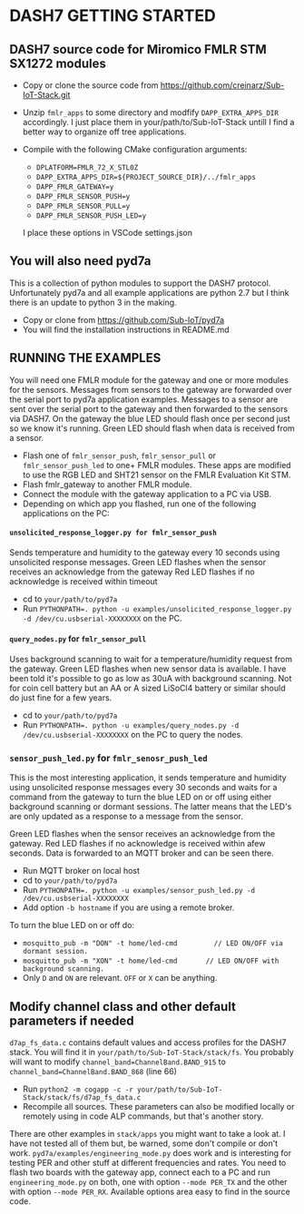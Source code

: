 # DASH7 GETTING STARTED
## DASH7 source code for Miromico FMLR STM SX1272 modules
- Copy or clone the source code from https://github.com/creinarz/Sub-IoT-Stack.git
- Unzip `fmlr_apps` to some directory and modfify `DAPP_EXTRA_APPS_DIR` accordingly. I just place them in your/path/to/Sub-IoT-Stack untill I find a better way to organize off tree applications. 
- Compile with the following CMake configuration arguments:
  - `DPLATFORM=FMLR_72_X_STL0Z`
  - `DAPP_EXTRA_APPS_DIR=${PROJECT_SOURCE_DIR}/../fmlr_apps`
  - `DAPP_FMLR_GATEWAY=y`
  - `DAPP_FMLR_SENSOR_PUSH=y`
  - `DAPP_FMLR_SENSOR_PULL=y`
  - `DAPP_FMLR_SENSOR_PUSH_LED=y`

  I place these options in VSCode settings.json

## You will also need pyd7a
This is a collection of python modules to support the DASH7 protocol. Unfortunately pyd7a and all example applications are python 2.7 but I think there is an update to python 3 in the making.
- Copy or clone from https://github.com/Sub-IoT/pyd7a
- You will find the installation instructions in README.md


## RUNNING THE EXAMPLES
You will need one FMLR module for the gateway and one or more modules for the sensors. Messages from sensors to the gateway are forwarded over the serial port to pyd7a application examples.
Messages to a sensor are sent over the serial port to the gateway and then forwarded to the sensors via DASH7.
On the gateway the blue LED should flash once per second just so we know it's running.
Green LED should flash when data is received from a sensor.

- Flash one of `fmlr_sensor_push`, `fmlr_sensor_pull` or `fmlr_sensor_push_led` to one+ FMLR modules. These apps are modified to use the RGB LED and SHT21 sensor on the FMLR Evaluation Kit STM.
- Flash fmlr_gateway to another FMLR module.
- Connect the module with the gateway application to a PC via USB.
- Depending on which app you flashed, run one of the following applications on the PC:


#### `unsolicited_response_logger.py for fmlr_sensor_push`
Sends temperature and humidity to the gateway every 10 seconds using unsolicited response messages. Green LED flashes when the sensor receives an acknowledge from the gateway
Red LED flashes if no acknowledge is received within timeout

- cd to `your/path/to/pyd7a`
- Run `PYTHONPATH=. python -u examples/unsolicited_response_logger.py -d /dev/cu.usbserial-XXXXXXXX` on the PC.

#### `query_nodes.py` for `fmlr_sensor_pull`
Uses background scanning to wait for a temperature/humidity request from the gateway.
Green LED flashes when new sensor data is available. I have been told it's possible to go as low as 30uA with background scanning. Not for coin cell battery but an AA or A sized LiSoCl4 battery or similar should do just fine for a few years.
- cd to `your/path/to/pyd7a`
- Run `PYTHONPATH=. python -u examples/query_nodes.py -d /dev/cu.usbserial-XXXXXXXX` on the PC to query the nodes.


### `sensor_push_led.py` for `fmlr_senosr_push_led`
This is the most interesting application, it sends temperature and humidity using unsolicited response messages every 30 seconds and waits for a command from the gateway to turn the blue LED on or off using either background scanning or dormant sessions. The latter means that the LED's are only updated as a response to a message from the sensor.

Green LED flashes when the sensor receives an acknowledge from the gateway. Red LED flashes if no acknowledge is received within afew seconds.
Data is forwarded to an MQTT broker and can be seen there.

- Run MQTT broker on local host 
- cd to `your/path/to/pyd7a`
- Run  `PYTHONPATH=. python -u examples/sensor_push_led.py -d /dev/cu.usbserial-XXXXXXXX`
- Add option `-b hostname` if you are using a remote broker. 

To turn the blue LED on or off do:
- `mosquitto_pub -m "DON" -t home/led-cmd         // LED ON/OFF via dormant session.`
- `mosquitto_pub -m "XON" -t home/led-cmd		// LED ON/OFF with background scanning.`     
- Only `D` and `ON` are relevant. `OFF` or `X` can be anything.


## Modify channel class and other default parameters if needed
`d7ap_fs_data.c` contains default values and access profiles for the DASH7 stack. You will find it in `your/path/to/Sub-IoT-Stack/stack/fs`. You probably will want to modify `channel_band=ChannelBand.BAND_915` to `channel_band=ChannelBand.BAND_868` (line 66)
- Run `python2 -m cogapp -c -r your/path/to/Sub-IoT-Stack/stack/fs/d7ap_fs_data.c`
- Recompile all sources. 
These parameters can also be modified locally or remotely using in code ALP commands, but that's another story. 

There are other examples in `stack/apps` you might want to take a look at. I have not tested all of them but, be warned, some don't compile or don't work. `pyd7a/examples/engineering_mode.py` does work and is interesting for testing PER and other stuff at different frequencies and rates. You need to flash two boards with the gateway app, connect each to a PC and run `engineering_mode.py` on both, one with option `--mode PER_TX` and the other with option `--mode PER_RX`. Available options area easy to find in the source code.